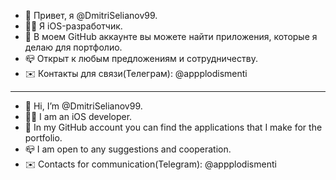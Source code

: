 - 👋 Привет, я @DmitriSelianov99.
- 👨‍💻 Я iOS-разработчик. 
- 👻 В моем GitHub аккаунте вы можете найти приложения, которые я делаю для портфолио.
- 📪 Открыт к любым предложениям и сотрудничеству.
- ✉️ Контакты для связи(Телеграм): @appplodismenti

---

- 👋 Hi, I’m @DmitriSelianov99.
- 👨‍💻 I am an iOS developer. 
- 👻 In my GitHub account you can find the applications that I make for the portfolio.
- 📪 I am open to any suggestions and cooperation.
- ✉️ Contacts for communication(Telegram): @appplodismenti

<!---
DmitriSelianov99/DmitriSelianov99 is a ✨ special ✨ repository because its `README.md` (this file) appears on your GitHub profile.
You can click the Preview link to take a look at your changes.
--->
